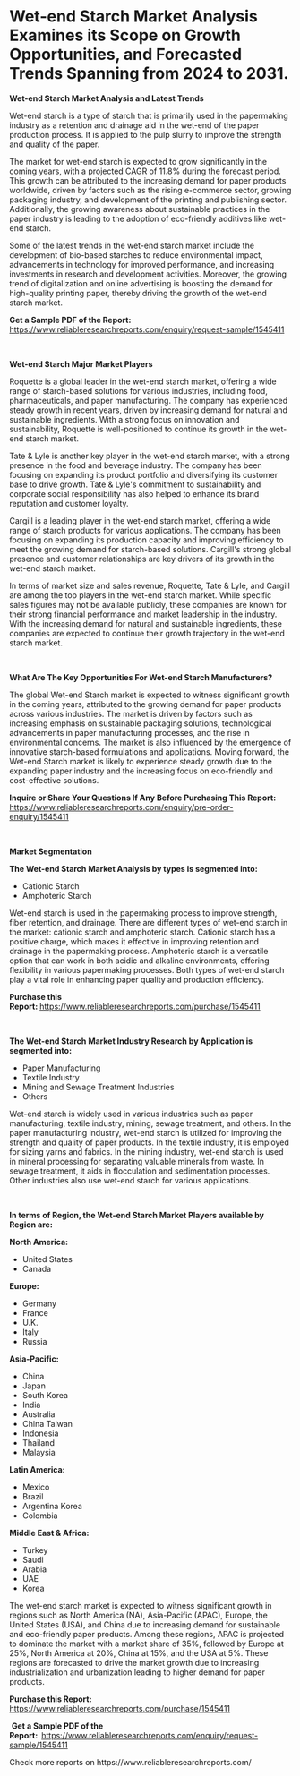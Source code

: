 <p><h1>Wet-end Starch Market Analysis Examines its Scope on Growth Opportunities, and Forecasted Trends Spanning from 2024 to 2031.</h1></p><p><strong>Wet-end Starch Market Analysis and Latest Trends</strong></p>
<p><p>Wet-end starch is a type of starch that is primarily used in the papermaking industry as a retention and drainage aid in the wet-end of the paper production process. It is applied to the pulp slurry to improve the strength and quality of the paper.</p><p>The market for wet-end starch is expected to grow significantly in the coming years, with a projected CAGR of 11.8% during the forecast period. This growth can be attributed to the increasing demand for paper products worldwide, driven by factors such as the rising e-commerce sector, growing packaging industry, and development of the printing and publishing sector. Additionally, the growing awareness about sustainable practices in the paper industry is leading to the adoption of eco-friendly additives like wet-end starch.</p><p>Some of the latest trends in the wet-end starch market include the development of bio-based starches to reduce environmental impact, advancements in technology for improved performance, and increasing investments in research and development activities. Moreover, the growing trend of digitalization and online advertising is boosting the demand for high-quality printing paper, thereby driving the growth of the wet-end starch market.</p></p>
<p><strong>Get a Sample PDF of the Report:&nbsp;</strong> <a href="https://www.reliableresearchreports.com/enquiry/request-sample/1545411">https://www.reliableresearchreports.com/enquiry/request-sample/1545411</a></p>
<p>&nbsp;</p>
<p><strong>Wet-end Starch Major Market Players</strong></p>
<p><p>Roquette is a global leader in the wet-end starch market, offering a wide range of starch-based solutions for various industries, including food, pharmaceuticals, and paper manufacturing. The company has experienced steady growth in recent years, driven by increasing demand for natural and sustainable ingredients. With a strong focus on innovation and sustainability, Roquette is well-positioned to continue its growth in the wet-end starch market.</p><p>Tate & Lyle is another key player in the wet-end starch market, with a strong presence in the food and beverage industry. The company has been focusing on expanding its product portfolio and diversifying its customer base to drive growth. Tate & Lyle's commitment to sustainability and corporate social responsibility has also helped to enhance its brand reputation and customer loyalty.</p><p>Cargill is a leading player in the wet-end starch market, offering a wide range of starch products for various applications. The company has been focusing on expanding its production capacity and improving efficiency to meet the growing demand for starch-based solutions. Cargill's strong global presence and customer relationships are key drivers of its growth in the wet-end starch market.</p><p>In terms of market size and sales revenue, Roquette, Tate & Lyle, and Cargill are among the top players in the wet-end starch market. While specific sales figures may not be available publicly, these companies are known for their strong financial performance and market leadership in the industry. With the increasing demand for natural and sustainable ingredients, these companies are expected to continue their growth trajectory in the wet-end starch market.</p></p>
<p>&nbsp;</p>
<p><strong>What Are The Key Opportunities For Wet-end Starch Manufacturers?</strong></p>
<p><p>The global Wet-end Starch market is expected to witness significant growth in the coming years, attributed to the growing demand for paper products across various industries. The market is driven by factors such as increasing emphasis on sustainable packaging solutions, technological advancements in paper manufacturing processes, and the rise in environmental concerns. The market is also influenced by the emergence of innovative starch-based formulations and applications. Moving forward, the Wet-end Starch market is likely to experience steady growth due to the expanding paper industry and the increasing focus on eco-friendly and cost-effective solutions.</p></p>
<p><strong>Inquire or Share Your Questions If Any Before Purchasing This Report:</strong> <a href="https://www.reliableresearchreports.com/enquiry/pre-order-enquiry/1545411">https://www.reliableresearchreports.com/enquiry/pre-order-enquiry/1545411</a></p>
<p>&nbsp;</p>
<p><strong>Market Segmentation</strong></p>
<p><strong>The Wet-end Starch Market Analysis by types is segmented into:</strong></p>
<p><ul><li>Cationic Starch</li><li>Amphoteric Starch</li></ul></p>
<p><p>Wet-end starch is used in the papermaking process to improve strength, fiber retention, and drainage. There are different types of wet-end starch in the market: cationic starch and amphoteric starch. Cationic starch has a positive charge, which makes it effective in improving retention and drainage in the papermaking process. Amphoteric starch is a versatile option that can work in both acidic and alkaline environments, offering flexibility in various papermaking processes. Both types of wet-end starch play a vital role in enhancing paper quality and production efficiency.</p></p>
<p><strong>Purchase this Report:&nbsp;</strong><a href="https://www.reliableresearchreports.com/purchase/1545411">https://www.reliableresearchreports.com/purchase/1545411</a></p>
<p>&nbsp;</p>
<p><strong>The Wet-end Starch Market Industry Research by Application is segmented into:</strong></p>
<p><ul><li>Paper Manufacturing</li><li>Textile Industry</li><li>Mining and Sewage Treatment Industries</li><li>Others</li></ul></p>
<p><p>Wet-end starch is widely used in various industries such as paper manufacturing, textile industry, mining, sewage treatment, and others. In the paper manufacturing industry, wet-end starch is utilized for improving the strength and quality of paper products. In the textile industry, it is employed for sizing yarns and fabrics. In the mining industry, wet-end starch is used in mineral processing for separating valuable minerals from waste. In sewage treatment, it aids in flocculation and sedimentation processes. Other industries also use wet-end starch for various applications.</p></p>
<p>&nbsp;</p>
<p><strong>In terms of Region, the Wet-end Starch Market Players available by Region are:</strong></p>
<p>
    <p> <strong> North America: </strong>
        <ul>
            <li>United States</li>
            <li>Canada</li>
        </ul>
        </p> 
    <p> <strong> Europe: </strong>
        <ul>
            <li>Germany</li>
            <li>France</li>
            <li>U.K.</li>
            <li>Italy</li>
            <li>Russia</li>
        </ul>
        </p> 
    <p> <strong> Asia-Pacific: </strong>
        <ul>
            <li>China</li>
            <li>Japan</li>
            <li>South Korea</li>
            <li>India</li>
            <li>Australia</li>
            <li>China Taiwan</li>
            <li>Indonesia</li>
            <li>Thailand</li>
            <li>Malaysia</li>
        </ul>
        </p> 
    <p> <strong> Latin America: </strong>
        <ul>
            <li>Mexico</li>
            <li>Brazil</li>
            <li>Argentina Korea</li>
            <li>Colombia</li>
        </ul>
        </p> 
    <p> <strong> Middle East & Africa: </strong>
        <ul>
            <li>Turkey</li>
            <li>Saudi</li>
            <li>Arabia</li>
            <li>UAE</li>
            <li>Korea</li>
        </ul>
    </p>
    </p>
<p><p>The wet-end starch market is expected to witness significant growth in regions such as North America (NA), Asia-Pacific (APAC), Europe, the United States (USA), and China due to increasing demand for sustainable and eco-friendly paper products. Among these regions, APAC is projected to dominate the market with a market share of 35%, followed by Europe at 25%, North America at 20%, China at 15%, and the USA at 5%. These regions are forecasted to drive the market growth due to increasing industrialization and urbanization leading to higher demand for paper products.</p></p>
<p><strong>Purchase this Report: </strong><a href="https://www.reliableresearchreports.com/purchase/1545411">https://www.reliableresearchreports.com/purchase/1545411</a></p>
<p>&nbsp;<strong>Get a Sample PDF of the Report:&nbsp;&nbsp;</strong><a href="https://www.reliableresearchreports.com/enquiry/request-sample/1545411">https://www.reliableresearchreports.com/enquiry/request-sample/1545411</a></p>
<p><strong></strong></p>
<p>Check more reports on https://www.reliableresearchreports.com/</p>